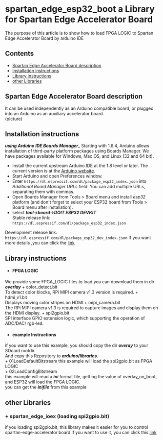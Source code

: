 # spartan_edge_esp32_boot a Library for Spartan Edge Accelerator Board  
The purpose of this article is to show how to load FPGA LOGIC to Spartan Edge Accelerator Board by arduino IDE  

## Contents
- [Spartan Edge Accelerator Board description](#Spartan-Edge-Accelerator-Board-description)
- [Installation instructions](#Installation-instructions)
- [Library instructions](#Library-instructions)
- [other Libraries](#other-Libraries)

## Spartan Edge Accelerator Board description
It can be used independently as an Arduino compatible board, or plugged into an Arduino as an auxiliary accelerator board.  
(picture)  

## Installation instructions 
___using Arduino IDE Boards Manager____
Starting with 1.6.4, Arduino allows installation of third-party platform packages using Boards Manager. We have packages available for Windows, Mac OS, and Linux (32 and 64 bit).

- Install the current upstream Arduino IDE at the 1.8 level or later. The current version is at the [Arduino website](http://www.arduino.cc/en/main/software).
- Start Arduino and open Preferences window.
- Enter ```https://dl.espressif.com/dl/package_esp32_index.json``` into *Additional Board Manager URLs* field. You can add multiple URLs, separating them with commas.
- Open Boards Manager from Tools > Board menu and install *esp32* platform (and don't forget to select your ESP32 board from Tools > Board menu after installation).
- select ___tool->board->DOIT ESP32 DEVKIT___   
Stable release link: `https://dl.espressif.com/dl/package_esp32_index.json`

Development release link: `https://dl.espressif.com/dl/package_esp32_dev_index.json`
If you want more details ,you can click the [link](https://github.com/espressif/arduino-esp32)

## Library instructions  
- #### FPGA LOGIC  
We provide some FPGA_LOGIC files to load.you can dowmload them in dir ___overlay___
	+ color_detect.bit  
	To detect color blocks, RPi MIPI camera v1.3 version is required.
	+ hdmi_v1.bit  
	Displays moving color stripes on HDMI
	+ mipi_camera.bit  
	The RPi MIPI camera v1.3 is required to capture images and display them on the HDMI display.
	+ spi2gpio.bit  
	SPI interface GPIO extension logic, which supporting the operation of ADC/DAC/ rgb-led.

- #### example Instructions  
if you want to use this example, you should copy the dir ___overay___ to your SDcard rootdir.  
And copy this Repository to ___arduino/libraries___.  
	+ 01LoadDefaultBitstream
	this example will load the spi2gpio.bit as FPGA LOGIC  
	+ 02LoadConfigBitstream  
	this example will read a ___ini___ format file, getting the value of overlay_on_boot,
	and ESP32 will load the FPGA LOGIC.  
	you can get the ___inifile___ from this example

## other Libraries
### + spartan_edge_ioex (loading spi2gpio.bit)
if you loading spi2gpio.bit, this library makes it easier for you to control spartan-edge-accelerator board
if you want to use it, you can click this [link](https://github.com/SU1JUN4KANG1/spartan_edge_ioex)



